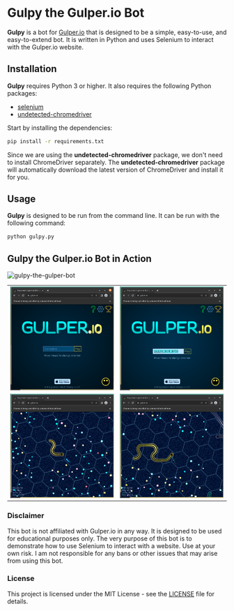 # Gulpy the Gulper.io Bot

**Gulpy** is a bot for [Gulper.io](https://gulper.io) that is designed to be a simple, easy-to-use, and easy-to-extend bot. It is written in Python and uses Selenium to interact with the Gulper.io website.

## Installation

**Gulpy** requires Python 3 or higher. It also requires the following Python packages:

  * [selenium](https://pypi.org/project/selenium/)
  * [undetected-chromedriver](https://pypi.org/project/undetected-chromedriver/)

Start by installing the dependencies:

```bash
pip install -r requirements.txt
```

Since we are using the **undetected-chromedriver** package, we don't need to install ChromeDriver separately. The **undetected-chromedriver** package will automatically download the latest version of ChromeDriver and install it for you.

## Usage

**Gulpy** is designed to be run from the command line. It can be run with the following command:

```bash
python gulpy.py
```

## Gulpy the Gulper.io Bot in Action

![gulpy-the-gulper-bot](https://user-images.githubusercontent.com/26208205/202543925-cd710bf0-3486-42c5-8998-29d87c59bb78.gif)

<table width="100%">
  <tr>
    <td width="50%"><img src="images/screenshot_001.png" width="350" /></td>
    <td width="50%"><img src="images/screenshot_002.png" width="350" /></td>
  </tr>
  <tr>
    <td width="50%"><img src="images/screenshot_003.png" width="350" /></td>
    <td width="50%"><img src="images/screenshot_004.png" width="350" /></td>
  </tr>
</table>


### Disclaimer

This bot is not affiliated with Gulper.io in any way. It is designed to be used for educational purposes only. The very purpose of this bot is to demonstrate how to use Selenium to interact with a website. Use at your own risk. I am not responsible for any bans or other issues that may arise from using this bot.

### License

This project is licensed under the MIT License - see the [LICENSE](LICENSE) file for details.

